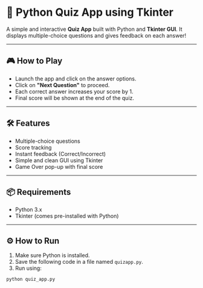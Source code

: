 # 🧠 Python Quiz App using Tkinter

A simple and interactive **Quiz App** built with Python and **Tkinter GUI**. It displays multiple-choice questions and gives feedback on each answer!

---

## 🎮 How to Play

- Launch the app and click on the answer options.
- Click on **"Next Question"** to proceed.
- Each correct answer increases your score by 1.
- Final score will be shown at the end of the quiz.

---

## 🛠 Features

- Multiple-choice questions
- Score tracking
- Instant feedback (Correct/Incorrect)
- Simple and clean GUI using Tkinter
- Game Over pop-up with final score

---

## 📦 Requirements

- Python 3.x
- Tkinter (comes pre-installed with Python)

---

## ⚙️ How to Run

1. Make sure Python is installed.
2. Save the following code in a file named `quizapp.py`.
3. Run using:

```bash
python quiz_app.py
```
